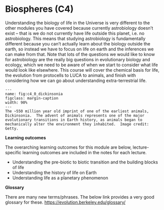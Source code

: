 # Biospheres (C4)

Understanding the biology of life in the Universe is very different to the other modules you have covered because currently astrobiology doesn’t exist – that is we do not currently have life outside this planet, i.e. no astrobiology.   This means that studying astrobiology is fundamentally different because you can’t actually learn about the biology outside the earth, so instead we have to focus on life on earth and the inferences we can make from that.  Note that lots of the questions we would like to know for astrobiology are the really big questions in evolutionary biology and ecology, which we need to be aware of when we start to consider what life would look like elsewhere. 
This course will cover the chemical basis for life, the evolution from protocells to LUCA to  animals, and finish with considering how we can go about understanding extra-terrestrial life.  

```{figure} figures/dickinsonia.jpeg
---
name: fig:c4_0_dickinsonia
figclass: margin-caption
width: 90%
---
The ~550 million year old imprint of one of the earliest animals, Dickinsonia.  The advent of animals represents one of the major evolutionary transitions in Earth history, as animals began to mechanically alter the environment they inhabited.  Image credit: Getty.
```


**Learning outcomes**

The overarching learning outcomes for this module are below, lecture-specific learning outcomes are included in the notes for each lecture.

- Understanding the pre-biotic to biotic transition and the building blocks of life
- Understanding the history of life on Earth
- Understanding life as a planetary phenomenon 

**Glossary**

There are many new terms/phrases. The below link provides a very good glossary for these.
https://evolution.berkeley.edu/glossary/


```{tableofcontents}
```
